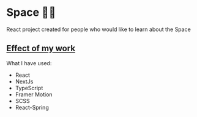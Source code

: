 # Space 👨‍🚀

React project created for people who would like to learn about the Space

## [Effect of my work](solar-system-journey.vercel.app/)

What I have used:

- React
- NextJs
- TypeScript
- Framer Motion
- SCSS
- React-Spring
